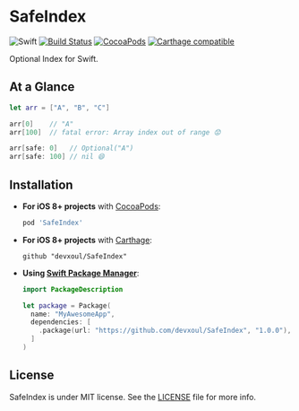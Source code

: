 SafeIndex
=========

![Swift](https://img.shields.io/badge/Swift-4.0-orange.svg)
[![Build Status](https://travis-ci.org/devxoul/SafeIndex.svg)](https://travis-ci.org/devxoul/SafeIndex)
[![CocoaPods](http://img.shields.io/cocoapods/v/SafeIndex.svg)](https://cocoapods.org/pods/SafeIndex)
[![Carthage compatible](https://img.shields.io/badge/Carthage-compatible-4BC51D.svg?style=flat)](https://github.com/Carthage/Carthage)

Optional Index for Swift.


At a Glance
-----------

```swift
let arr = ["A", "B", "C"]

arr[0]    // "A"
arr[100]  // fatal error: Array index out of range 😟

arr[safe: 0]   // Optional("A")
arr[safe: 100] // nil 😄
```


Installation
------------

- **For iOS 8+ projects** with [CocoaPods](https://cocoapods.org):

    ```ruby
    pod 'SafeIndex'
    ```

- **For iOS 8+ projects** with [Carthage](https://github.com/Carthage/Carthage):

    ```
    github "devxoul/SafeIndex"
    ```

- **Using [Swift Package Manager](https://swift.org/package-manager)**:

    ```swift
    import PackageDescription

    let package = Package(
      name: "MyAwesomeApp",
      dependencies: [
        .package(url: "https://github.com/devxoul/SafeIndex", "1.0.0"),
      ]
    )
    ```


License
-------

SafeIndex is under MIT license. See the [LICENSE](LICENSE) file for more info.
